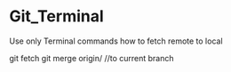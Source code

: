 # Git_Terminal
Use only Terminal commands
how to fetch remote to local

git fetch
git merge origin/<branch> //to current branch

